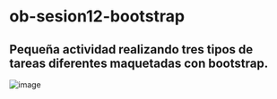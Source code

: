 # ob-sesion12-bootstrap
## Pequeña actividad realizando tres tipos de tareas diferentes maquetadas con bootstrap.

![image](https://user-images.githubusercontent.com/90207514/177784842-ce489a09-f800-4dd2-8192-4ca12a554d5d.png)
